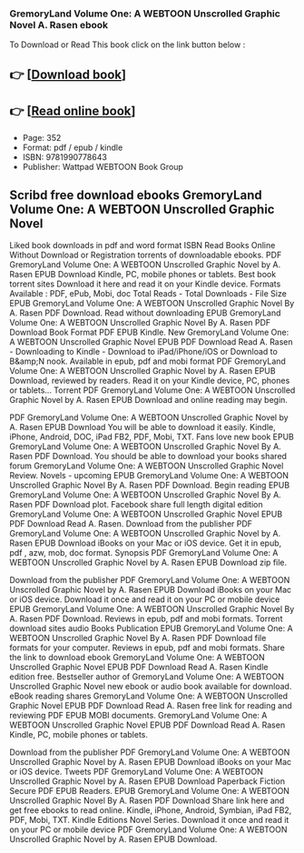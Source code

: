 ### GremoryLand Volume One: A WEBTOON Unscrolled Graphic Novel A. Rasen ebook

To Download or Read This book click on the link button below :

## 👉  [**[Download book](http://get-pdfs.com/download.php?group=book&from=github.com&id=678967&lnk=1063 "Download book")**]

## 👉  [**[Read online book](http://get-pdfs.com/download.php?group=book&from=github.com&id=678967&lnk=1063 "Read online book")**]


* Page: 352
* Format: pdf / epub / kindle
* ISBN: 9781990778643
* Publisher: Wattpad WEBTOON Book Group



## Scribd free download ebooks GremoryLand Volume One: A WEBTOON Unscrolled Graphic Novel


Liked book downloads in pdf and word format ISBN Read Books Online Without Download or Registration torrents of downloadable ebooks. PDF GremoryLand Volume One: A WEBTOON Unscrolled Graphic Novel by A. Rasen EPUB Download Kindle, PC, mobile phones or tablets. Best book torrent sites Download it here and read it on your Kindle device. Formats Available : PDF, ePub, Mobi, doc Total Reads - Total Downloads - File Size EPUB GremoryLand Volume One: A WEBTOON Unscrolled Graphic Novel By A. Rasen PDF Download. Read without downloading EPUB GremoryLand Volume One: A WEBTOON Unscrolled Graphic Novel By A. Rasen PDF Download Book Format PDF EPUB Kindle. New GremoryLand Volume One: A WEBTOON Unscrolled Graphic Novel EPUB PDF Download Read A. Rasen - Downloading to Kindle - Download to iPad/iPhone/iOS or Download to B&amp;amp;N nook. Available in epub, pdf and mobi format PDF GremoryLand Volume One: A WEBTOON Unscrolled Graphic Novel by A. Rasen EPUB Download, reviewed by readers. Read it on your Kindle device, PC, phones or tablets... Torrent PDF GremoryLand Volume One: A WEBTOON Unscrolled Graphic Novel by A. Rasen EPUB Download and online reading may begin.

PDF GremoryLand Volume One: A WEBTOON Unscrolled Graphic Novel by A. Rasen EPUB Download You will be able to download it easily. Kindle, iPhone, Android, DOC, iPad FB2, PDF, Mobi, TXT. Fans love new book EPUB GremoryLand Volume One: A WEBTOON Unscrolled Graphic Novel By A. Rasen PDF Download. You should be able to download your books shared forum GremoryLand Volume One: A WEBTOON Unscrolled Graphic Novel Review. Novels - upcoming EPUB GremoryLand Volume One: A WEBTOON Unscrolled Graphic Novel By A. Rasen PDF Download. Begin reading EPUB GremoryLand Volume One: A WEBTOON Unscrolled Graphic Novel By A. Rasen PDF Download plot. Facebook share full length digital edition GremoryLand Volume One: A WEBTOON Unscrolled Graphic Novel EPUB PDF Download Read A. Rasen. Download from the publisher PDF GremoryLand Volume One: A WEBTOON Unscrolled Graphic Novel by A. Rasen EPUB Download iBooks on your Mac or iOS device. Get it in epub, pdf , azw, mob, doc format. Synopsis PDF GremoryLand Volume One: A WEBTOON Unscrolled Graphic Novel by A. Rasen EPUB Download zip file.

Download from the publisher PDF GremoryLand Volume One: A WEBTOON Unscrolled Graphic Novel by A. Rasen EPUB Download iBooks on your Mac or iOS device. Download it once and read it on your PC or mobile device EPUB GremoryLand Volume One: A WEBTOON Unscrolled Graphic Novel By A. Rasen PDF Download. Reviews in epub, pdf and mobi formats. Torrent download sites audio Books Publication EPUB GremoryLand Volume One: A WEBTOON Unscrolled Graphic Novel By A. Rasen PDF Download file formats for your computer. Reviews in epub, pdf and mobi formats. Share the link to download ebook GremoryLand Volume One: A WEBTOON Unscrolled Graphic Novel EPUB PDF Download Read A. Rasen Kindle edition free. Bestseller author of GremoryLand Volume One: A WEBTOON Unscrolled Graphic Novel new ebook or audio book available for download. eBook reading shares GremoryLand Volume One: A WEBTOON Unscrolled Graphic Novel EPUB PDF Download Read A. Rasen free link for reading and reviewing PDF EPUB MOBI documents. GremoryLand Volume One: A WEBTOON Unscrolled Graphic Novel EPUB PDF Download Read A. Rasen Kindle, PC, mobile phones or tablets.

Download from the publisher PDF GremoryLand Volume One: A WEBTOON Unscrolled Graphic Novel by A. Rasen EPUB Download iBooks on your Mac or iOS device. Tweets PDF GremoryLand Volume One: A WEBTOON Unscrolled Graphic Novel by A. Rasen EPUB Download Paperback Fiction Secure PDF EPUB Readers. EPUB GremoryLand Volume One: A WEBTOON Unscrolled Graphic Novel By A. Rasen PDF Download Share link here and get free ebooks to read online. Kindle, iPhone, Android, Symbian, iPad FB2, PDF, Mobi, TXT. Kindle Editions Novel Series. Download it once and read it on your PC or mobile device PDF GremoryLand Volume One: A WEBTOON Unscrolled Graphic Novel by A. Rasen EPUB Download.






